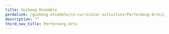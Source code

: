 ```yaml
---
title: Guzheng Ensemble
permalink: /guzheng-ensemble/co-curricular-activities/Performing-Arts/permalink
description: ""
third_nav_title: Performing Arts
---
```


